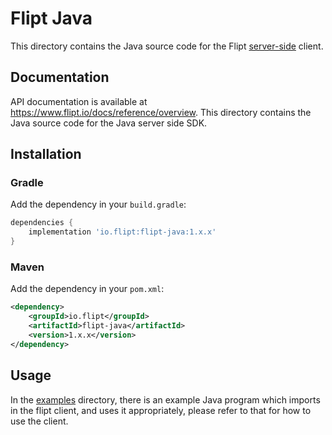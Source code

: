 # Flipt Java

This directory contains the Java source code for the Flipt [server-side](https://www.flipt.io/docs/integration/server/rest) client.

## Documentation

API documentation is available at <https://www.flipt.io/docs/reference/overview>.
This directory contains the Java source code for the Java server side SDK.

## Installation

### Gradle

Add the dependency in your `build.gradle`:

```groovy
dependencies {
    implementation 'io.flipt:flipt-java:1.x.x'
}
```

### Maven

Add the dependency in your `pom.xml`:

```xml
<dependency>
    <groupId>io.flipt</groupId>
    <artifactId>flipt-java</artifactId>
    <version>1.x.x</version>
</dependency>
```

## Usage

In the [examples](./examples) directory, there is an example Java program which imports in the flipt client, and uses it appropriately, please refer to that for how to use the client.
